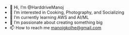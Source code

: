 - 👋 Hi, I’m @HarddriveManoj
- 👀 I’m interested in Cooking, Photography, and Socializing
- 🌱 I’m currently learning AWS and AI/ML
- 💞️ I’m passionate about creating something big
- 📫 How to reach me manojgkolhe@gmail.com


